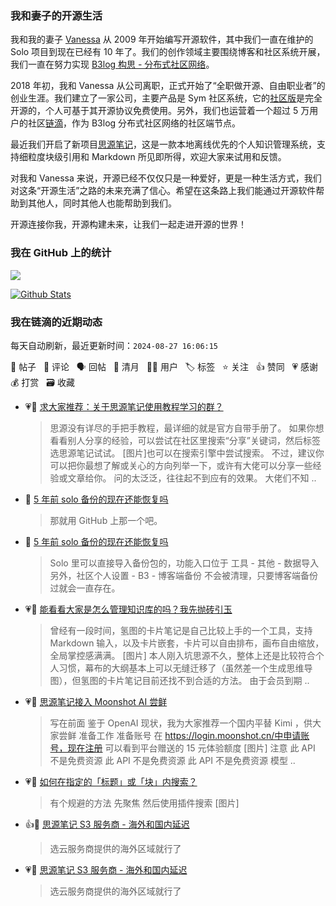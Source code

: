 ### 我和妻子的开源生活

我和我的妻子 [Vanessa](https://github.com/Vanessa219) 从 2009 年开始编写开源软件，其中我们一直在维护的 Solo 项目到现在已经有 10 年了。我们的创作领域主要围绕博客和社区系统开展，我们一直在努力实现 [B3log 构思 - 分布式社区网络](https://ld246.com/article/1546941897596)。

2018 年初，我和 Vanessa 从公司离职，正式开始了“全职做开源、自由职业者”的创业生涯。我们建立了一家公司，主要产品是 Sym 社区系统，它的[社区版](https://github.com/88250/symphony)是完全开源的，个人可基于其开源协议免费使用。另外，我们也运营着一个超过 5 万用户的社区[链滴](https://ld246.com)，作为 B3log 分布式社区网络的社区端节点。

最近我们开启了新项目[思源笔记](https://github.com/siyuan-note/siyuan)，这是一款本地离线优先的个人知识管理系统，支持细粒度块级引用和 Markdown 所见即所得，欢迎大家来试用和反馈。

对我和 Vanessa 来说，开源已经不仅仅只是一种爱好，更是一种生活方式，我们对这条“开源生活”之路的未来充满了信心。希望在这条路上我们能通过开源软件帮助到其他人，同时其他人也能帮助到我们。

开源连接你我，开源构建未来，让我们一起走进开源的世界！

### 我在 GitHub 上的统计

<a title="Hits" target="_blank" href="https://github.com/88250/88250"><img src="https://hits.b3log.org/88250/88250.svg"></a>

[![Github Stats](https://github-readme-stats.vercel.app/api?username=88250&theme=tokyonight&show_icons=true)](https://github.com/88250)

<!--events start -->

### 我在链滴的近期动态

每天自动刷新，最近更新时间：`2024-08-27 16:06:15`

📝 帖子 &nbsp; 💬 评论 &nbsp; 🗣 回帖 &nbsp; 🌙 清月 &nbsp; 👨‍💻 用户 &nbsp; 🏷️ 标签 &nbsp; ⭐️ 关注 &nbsp; 👍 赞同 &nbsp; 💗 感谢 &nbsp; 💰 打赏 &nbsp; 🗃 收藏

* 💗💬 [求大家推荐：关于思源笔记使用教程学习的群？](https://ld246.com/article/1724655998176/comment/1724727700503#comments)

  > 思源没有详尽的手把手教程，最详细的就是官方自带手册了。 如果你想看看别人分享的经验，可以尝试在社区里搜索“分享”关键词，然后标签选思源笔记试试。 [图片]也可以在搜索引擎中尝试搜索。 不过，建议你可以把你最想了解或关心的方向列举一下，或许有大佬可以分享一些经验或文章给你。 问的太泛泛，往往起不到应有的效果。 大佬们不知 ..
* 💬 [5 年前 solo 备份的现在还能恢复吗](https://ld246.com/article/1724518089664/comment/1724562152814#comments)

  > 那就用 GitHub 上那一个吧。
* 💬 [5 年前 solo 备份的现在还能恢复吗](https://ld246.com/article/1724518089664/comment/1724518801636#comments)

  > Solo 里可以直接导入备份包的，功能入口位于 工具 - 其他 - 数据导入 另外，社区个人设置 - B3 - 博客端备份 不会被清理，只要博客端备份过就会一直存在。
* 💗📝 [能看看大家是怎么管理知识库的吗？我先抛砖引玉](https://ld246.com/article/1724312799560)

  > 曾经有一段时间，氢图的卡片笔记是自己比较上手的一个工具，支持 Markdown 输入，以及卡片嵌套，卡片可以自由排布，画布自由缩放，全局掌控感满满。 [图片] 本人刚入坑思源不久，整体上还是比较符合个人习惯，幕布的大纲基本上可以无缝迁移了（虽然差一个生成思维导图），但氢图的卡片笔记目前还找不到合适的方法。 由于会员到期 ..
* 💗📝 [思源笔记接入 Moonshot AI 尝鲜](https://ld246.com/article/1724204888125)

  > 写在前面 鉴于 OpenAI 现状，我为大家推荐一个国内平替 Kimi ，供大家尝鲜 准备工作 准备账号 在 https://login.moonshot.cn/中申请账号，现在注册 可以看到平台赠送的 15 元体验额度 [图片] 注意 此 API 不是免费资源 此 API 不是免费资源 此 API 不是免费资源 模型 ..
* 💗💬 [如何在指定的「标题」或「块」内搜索？](https://ld246.com/article/1724151501188/comment/1724153838334#comments)

  > 有个规避的方法 先聚焦 然后使用插件搜索 [图片]
* 👍💬 [思源笔记 S3 服务商 - 海外和国内延迟](https://ld246.com/article/1723997878463/comment/1723998114736#comments)

  > 选云服务商提供的海外区域就行了
* 💗💬 [思源笔记 S3 服务商 - 海外和国内延迟](https://ld246.com/article/1723997878463/comment/1723998114736#comments)

  > 选云服务商提供的海外区域就行了


<!--events end -->

